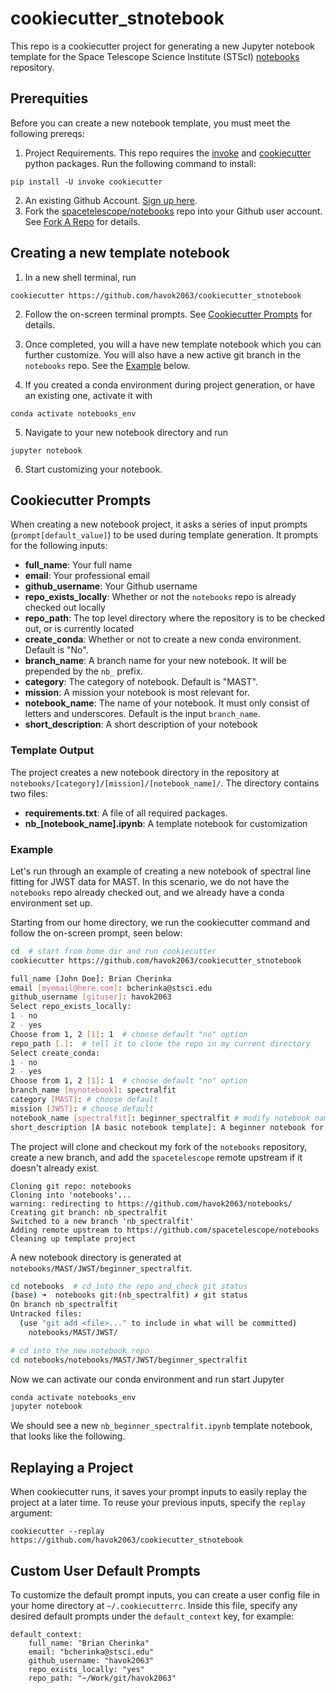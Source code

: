 # cookiecutter_stnotebook
This repo is a cookiecutter project for generating a new Jupyter notebook template for the Space Telescope Science Institute (STScI) [notebooks]((https://github.com/spacetelescope/notebooks)) repository.

## Prerequities

Before you can create a new notebook template, you must meet the following prereqs:

1. Project Requirements.  This repo requires the [invoke](https://docs.pyinvoke.org/en/stable/index.html) and [cookiecutter](https://cookiecutter.readthedocs.io/en/1.7.2/index.html) python packages.  Run the following command to install:

```
pip install -U invoke cookiecutter
```
2. An existing Github Account.  [Sign up here](https://github.com/).
3. Fork the [spacetelescope/notebooks](https://github.com/spacetelescope/notebooks) repo into your Github user account. See [Fork A Repo](https://docs.github.com/en/get-started/quickstart/fork-a-repo) for details.

## Creating a new template notebook

1. In a new shell terminal, run

```
cookiecutter https://github.com/havok2063/cookiecutter_stnotebook
```

2. Follow the on-screen terminal prompts. See [Cookiecutter Prompts](#cookiecutter-prompts) for details.

3. Once completed, you will a have new template notebook which you can further customize.  You will also have a new active git branch in the `notebooks` repo. See the [Example](#example) below.

4. If you created a conda environment during project generation, or have an existing one, activate it with
```
conda activate notebooks_env
```

5. Navigate to your new notebook directory and run
```
jupyter notebook
```
6. Start customizing your notebook.

## Cookiecutter Prompts

When creating a new notebook project, it asks a series of input prompts (`prompt[default_value]`) to be used during template generation.  It prompts for the following inputs:

- **full_name**: Your full name
- **email**: Your professional email
- **github_username**: Your Github username
- **repo_exists_locally**: Whether or not the `notebooks` repo is already checked out locally
- **repo_path**: The top level directory where the repository is to be checked out, or is currently located
- **create_conda**:  Whether or not to create a new conda environment.  Default is "No".
- **branch_name**: A branch name for your new notebook. It will be prepended by the `nb_` prefix.
- **category**:  The category of notebook.  Default is "MAST".
- **mission**: A mission your notebook is most relevant for.
- **notebook_name**: The name of your notebook.  It must only consist of letters and underscores.  Default is the input `branch_name`.
- **short_description**: A short description of your notebook

### Template Output
The project creates a new notebook directory in the repository at `notebooks/[category]/[mission]/[notebook_name]/`. The directory contains two files:

- **requirements.txt**: A file of all required packages.
- **nb_[notebook_name].ipynb**: A template notebook for customization

### Example

Let's run through an example of creating a new notebook of spectral line fitting for JWST data for MAST.  In this scenario, we do not have the `notebooks` repo already checked out, and we already have a conda environment set up.

Starting from our home directory, we run the cookiecutter command and follow the on-screen prompt, seen below:
```bash
cd  # start from home dir and run cookiecutter
cookiecutter https://github.com/havok2063/cookiecutter_stnotebook

full_name [John Doe]: Brian Cherinka
email [myemail@here.com]: bcherinka@stsci.edu
github_username [gituser]: havok2063
Select repo_exists_locally:
1 - no
2 - yes
Choose from 1, 2 [1]: 1  # choose default "no" option
repo_path [.]:  # tell it to clone the repo in my current directory
Select create_conda:
1 - no
2 - yes
Choose from 1, 2 [1]: 1  # choose default "no" option
branch_name [mynotebook]: spectralfit
category [MAST]: # choose default
mission [JWST]: # choose default
notebook_name [spectralfit]: beginner_spectralfit # modify notebook name
short_description [A basic notebook template]: A beginner notebook for spectral fitting
```
The project will clone and checkout my fork of the `notebooks` repository, create a new branch, and add the `spacetelescope` remote upstream if it doesn't already exist.
```
Cloning git repo: notebooks
Cloning into 'notebooks'...
warning: redirecting to https://github.com/havok2063/notebooks/
Creating git branch: nb_spectralfit
Switched to a new branch 'nb_spectralfit'
Adding remote upstream to https://github.com/spacetelescope/notebooks
Cleaning up template project
```
A new notebook directory is generated at `notebooks/MAST/JWST/beginner_spectralfit`.

```bash
cd notebooks  # cd into the repo and check git status
(base) ➜  notebooks git:(nb_spectralfit) ✗ git status
On branch nb_spectralfit
Untracked files:
  (use "git add <file>..." to include in what will be committed)
	notebooks/MAST/JWST/

# cd into the new notebook repo
cd notebooks/notebooks/MAST/JWST/beginner_spectralfit
```
Now we can activate our conda environment and run start Jupyter
```bash
conda activate notebooks_env
jupyter notebook
```
We should see a new `nb_beginner_spectralfit.ipynb` template notebook, that looks like the following.


## Replaying a Project

When cookiecutter runs, it saves your prompt inputs to easily replay the project at a later time.  To reuse your previous inputs, specify the `replay` argument:
```
cookiecutter --replay https://github.com/havok2063/cookiecutter_stnotebook
```

## Custom User Default Prompts

To customize the default prompt inputs, you can create a user config file in your home directory at `~/.cookiecutterrc`.  Inside this file, specify any desired default prompts under the `default_context` key, for example:
```
default_context:
    full_name: "Brian Cherinka"
    email: "bcherinka@stsci.edu"
    github_username: "havok2063"
    repo_exists_locally: "yes"
    repo_path: "~/Work/git/havok2063"
```